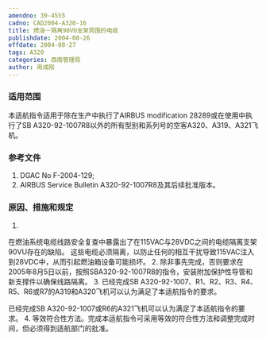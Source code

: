 ```yaml
---
amendno: 39-4555
cadno: CAD2004-A320-16
title: 燃油－隔离90VU支架周围的电缆
publishdate: 2004-08-26
effdate: 2004-08-27
tags: A320
categories: 西南管理局
author: 周成刚
---
```


### 适用范围 
本适航指令适用于除在生产中执行了AIRBUS modification 28289或在使用中执行了SB A320-92-1007R8以外的所有型别和系列号的空客A320、A319、A321飞机。

### 参考文件
1. DGAC No F-2004-129; 
2. AIRBUS Service Bulletin A320-92-1007R8及其后续批准版本。


### 原因、措施和规定 
1.
在燃油系统电缆线路安全复查中暴露出了在115VAC与28VDC之间的电缆隔离支架90VU存在的缺陷。 
   这些电缆必须隔离，以防止任何的相互干扰导致115VAC注入到28VDC中，从而引起燃油箱设备可能损坏。 
2. 除非事先完成，否则要求在2005年8月5日以前，按照SBA320-92-1007R8的指令，安装附加保护性导管和新支撑件以确保线路隔离。 
3. 已经完成SB A320-92-1007、R1、R2、R3、R4、R5、R6或R7的A319和A320飞机可以认为满足了本适航指令的要求。 

  
   已经完成SB A320-92-1007或R6的A321飞机可以认为满足了本适航指令的要求。 
4. 等效符合性方法。完成本适航指令可采用等效的符合性方法和调整完成时间，但必须得到适航部门的批准。 
